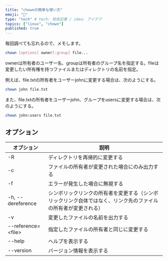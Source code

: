 ```yaml
---
title: "chownの簡単な使い方"
emoji: "🎃"
type: "tech" # tech: 技術記事 / idea: アイデア
topics: ["linux", "chown"]
published: true
---
```


毎回調べても忘れるので、メモします。  

```bash
chown [options] owner[:group] file...
```

ownerは所有者のユーザー名、groupは所有者のグループ名を指定する。fileは変更したい所有権を持つファイルまたはディレクトリの名前を指定。

例えば、file.txtの所有者をユーザーjohnに変更する場合は、次のようにする。  

```bash
chown john file.txt
```

また、file.txtの所有者をユーザーjohn、グループをusersに変更する場合は、次のようにする。  

```bash
chown john:users file.txt
```

## オプション

| オプション | 説明 |
| --------- | ---- |
| -R        | ディレクトリを再帰的に変更する |
| -c        | ファイルの所有者が変更された場合にのみ出力する |
| -f        | エラーが発生した場合に無視する |
| -h, --dereference | シンボリックリンクの所有者を変更する（シンボリックリンク自体ではなく、リンク先のファイルの所有者が変更される） |
| -v        | 変更したファイルの名前を出力する |
| --reference=\<file>| 指定したファイルの所有者と同じに変更する |
| --help    | ヘルプを表示する |
| --version | バージョン情報を表示する |
